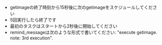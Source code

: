 - getimageの終了時刻から15秒後に次のgetimageをスケジュールしてください
- 5回実行したら終了です
- 最初のタスクはスタートから2秒後に開始してください
- remind_messageは次のような形式で書いてください: "execute getimage. note: 3rd execution".